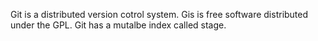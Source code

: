 Git is a distributed  version cotrol system.
Gis is free software distributed under the GPL.
Git has a mutalbe index called stage.

